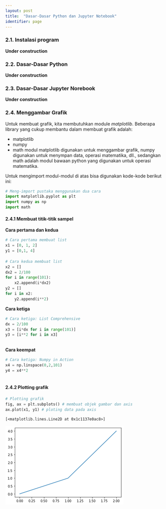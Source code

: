 ```yaml
---
layout: post 
title:  "Dasar-Dasar Python dan Jupyter Notebook"
identifier: page 
---
```


### 2.1. Instalasi program
**Under construction**
### 2.2. Dasar-Dasar Python
**Under construction**
### 2.3. Dasar-Dasar Jupyter Norebook
**Under construction**


### 2.4. Menggambar Grafik
Untuk membuat grafik, kita membutuhkan module *matplotlib*. Beberapa library yang cukup membantu dalam membuat grafik adalah:
- matplotlib
- numpy
- math
modul matplotlib digunakan untuk menggambar grafik, numpy digunakan untuk menympan data, operasi matematika, dll., sedangkan math adalah modul bawaan python yang digunakan untuk operasi matematika.

Untuk mengimport modul-modul di atas bisa digunakan kode-kode berikut ini:


```python
# Meng-import pustaka menggunakan dua cara
import matplotlib.pyplot as plt
import numpy as np
import math
```

#### 2.4.1 Membuat titik-titik sampel
**Cara pertama dan kedua**



```python
# Cara pertama membuat list
x1 = [0, 1, 2]
y1 = [0,1, 4] 

# Cara kedua membuat list
x2 = []
dx2 = 2/100
for i in range(101):
    x2.append(i*dx2) 
y2 = []
for i in x2:
    y2.append(i**2) 
```

**Cara ketiga**



```python
# Cara ketiga: List Comprehensive
dx = 2/100
x3 = [i*dx for i in range(101)]
y3 = [i**2 for i in x3]
 
```

**Cara keempat**


```python
# Cara ketiga: Numpy in Action 
x4 = np.linspace(0,2,101)
y4 = x4**2
 
```

#### 2.4.2 Plotting grafik


```python
# Plotting grafik
fig, ax = plt.subplots() # membuat objek gambar dan axis
ax.plot(x1, y1) # ploting data pada axis
```




    [<matplotlib.lines.Line2D at 0x1c1137e0ac8>]




![png](../notebook/02-dasar-python-jupyter_files/02-dasar-python-jupyter_10_1.png)

